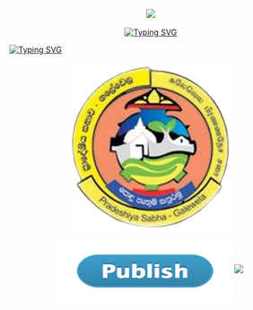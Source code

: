 <p align="center">
<img src="https://user-images.githubusercontent.com/74038190/216649417-9acc58df-9186-4132-ad43-819a57babb67.gif" width="100">
   </p>
 <p align="center">
  <a href="https://git.io/typing-svg"><img src="https://readme-typing-svg.demolab.com?font=Caveat&size=25&pause=1000&color=FF0000&center=true&vCenter=true&random=false&width=480&height=60&lines=%E2%9A%98+For+your+service.+%F0%9F%90%9D" alt="Typing SVG" /></a>
  </p>
<div align="left">
<a href="https://git.io/typing-svg"><img src="https://readme-typing-svg.demolab.com?font=Rubik+Dirt&size=65&pause=1000&color=F72C3F&background=FF20A500&center=true&vCenter=true&width=1000&height=150&lines=Pradeshiya+Sabha;Galewela" alt="Typing SVG" /></a>   
</p> 
<div align="center">
  <img src="https://github.com/madumax2006-byte/gps1/blob/main/ps.png" alt="Your Profile Picture" width="300" height="300">
     <p align="center">
<a href="zx" target="blank"><img align="center" src="https://github.com/madumax2006-byte/gps1/blob/main/pu-removebg-preview.png" alt="Deploy bot" height="112" width="310" /></a>
<img src="https://user-images.githubusercontent.com/73097560/115834477-dbab4500-a447-11eb-908a-139a6edaec5c.gif">



</p>

